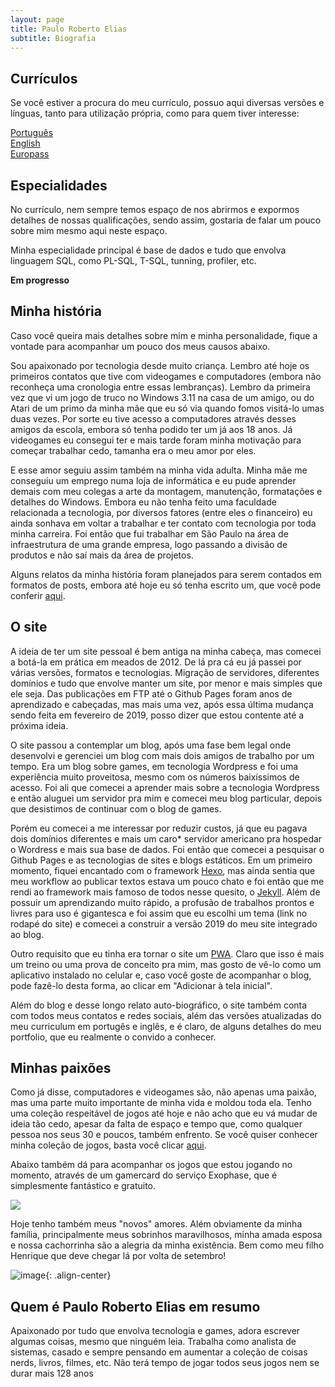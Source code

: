 ```yaml
---
layout: page
title: Paulo Roberto Elias
subtitle: Biografia
---
```


## Currículos

Se você estiver a procura do meu currículo, possuo aqui diversas versões e línguas, tanto para utilização própria, como para quem tiver interesse:

[Português](https://1drv.ms/w/s!Alnyo-7sjku2gZRNl0AePWRkDH2UTQ)  
[English](https://1drv.ms/w/s!Alnyo-7sjku2gZRMYKdVy87EmM7xSg)  
[Europass](https://1drv.ms/b/s!Alnyo-7sjku2gZRO1qY-Qd4t1YTE-g)  

## Especialidades

No currículo, nem sempre temos espaço de nos abrirmos e expormos detalhes de nossas qualificações, sendo assim, gostaria de falar um pouco sobre mim mesmo aqui neste espaço.

Minha especialidade principal é base de dados e tudo que envolva linguagem SQL, como PL-SQL, T-SQL, tunning, profiler, etc.

**Em progresso**

## Minha história

Caso você queira mais detalhes sobre mim e minha personalidade, fique a vontade para acompanhar um pouco dos meus causos abaixo.

Sou apaixonado por tecnologia desde muito criança. Lembro até hoje os primeiros contatos que tive com videogames e computadores (embora não reconheça uma cronologia entre essas lembranças). Lembro da primeira vez que vi um jogo de truco no Windows 3.11 na casa de um amigo, ou do Atari de um primo da minha mãe que eu só via quando fomos visitá-lo umas duas vezes. Por sorte eu tive acesso a computadores através desses amigos da escola, embora só tenha podido ter um já aos 18 anos. Já videogames eu consegui ter e mais tarde foram minha motivação para começar trabalhar cedo, tamanha era o meu amor por eles.

E esse amor seguiu assim também na minha vida adulta. Minha mãe me conseguiu um emprego numa loja de informática e eu pude aprender demais com meu colegas a arte da montagem, manutenção, formatações e detalhes do Windows. Embora eu não tenha feito uma faculdade relacionada a tecnologia, por diversos fatores (entre eles o financeiro) eu ainda sonhava em voltar a trabalhar e ter contato com tecnologia por toda minha carreira. Foi então que fui trabalhar em São Paulo na área de infraestrutura de uma grande empresa, logo passando a divisão de produtos e não saí mais da área de projetos.

Alguns relatos da minha história foram planejados para serem contados em formatos de posts, embora até hoje eu só tenha escrito um, que você pode conferir [aqui](https://prelias.github.io/paulorobertoelias.com.br/2017-08-31-experiencia-na-minha-carreira-e-curriculo/). 

## O site

A ideia de ter um site pessoal é bem antiga na minha cabeça, mas comecei a botá-la em prática em meados de 2012. De lá pra cá eu já passei por várias versões, formatos e tecnologias. Migração de servidores, diferentes domínios e tudo que envolve manter um site, por menor e mais simples que ele seja. Das publicações em FTP até o Github Pages foram anos de aprendizado e cabeçadas, mas mais uma vez, após essa última mudança sendo feita em fevereiro de 2019, posso dizer que estou contente até a próxima ideia.

O site passou a contemplar um blog, após uma fase bem legal onde desenvolvi e gerenciei um blog com mais dois amigos de trabalho por um tempo. Era um blog sobre games, em tecnologia Wordpress e foi uma experiência muito proveitosa, mesmo com os números baixíssimos de acesso. Foi ali que comecei a aprender mais sobre a tecnologia Wordpress e então aluguei um servidor pra mim e comecei meu blog particular, depois que desistimos de continuar com o blog de games.

Porém eu comecei a me interessar por reduzir custos, já que eu pagava dois domínios diferentes e mais um caro* servidor americano pra hospedar o Wordress e mais sua base de dados. Foi então que comecei a pesquisar o Github Pages e as tecnologias de sites e blogs estáticos. Em um primeiro momento, fiquei encantado com o framework [Hexo](https://hexo.io/pt-br/), mas ainda sentia que meu workflow ao publicar textos estava um pouco chato e foi então que me rendi ao framework mais famoso de todos nesse quesito, o [Jekyll](https://jekyllrb.com/). Além de possuir um aprendizando muito rápido, a profusão de trabalhos prontos e livres para uso é gigantesca e foi assim que eu escolhi um tema (link no rodapé do site) e comecei a construir a versão 2019 do meu site integrado ao blog.

Outro requisito que eu tinha era tornar o site um [PWA](https://pt.wikipedia.org/wiki/Progressive_Web_App). Claro que isso é mais um treino ou uma prova de conceito pra mim, mas gosto de vê-lo como um aplicativo instalado no celular e, caso você goste de acompanhar o blog, pode fazê-lo desta forma, ao clicar em "Adicionar à tela inicial".

Além do blog e desse longo relato auto-biográfico, o site também conta com todos meus contatos e redes sociais, além das versões atualizadas do meu curriculum em portugês e inglês, e é claro, de alguns detalhes do meu portfolio, que eu realmente o convido a conhecer.

## Minhas paixões

Como já disse, computadores e videogames são, não apenas uma paixão, mas uma parte muito importante de minha vida e moldou toda ela. Tenho uma coleção respeitável de jogos até hoje e não acho que eu vá mudar de ideia tão cedo, apesar da falta de espaço e tempo que, como qualquer pessoa nos seus 30 e poucos, também enfrento. Se você quiser conhecer minha coleção de jogos, basta você clicar [aqui](https://prelias.github.io/mycollections-cli/). 

Abaixo também dá para acompanhar os jogos que estou jogando no momento, através de um gamercard do serviço Exophase, que é simplesmente fantástico e gratuito.

<a href="https://www.exophase.com/xbox/user/Pepeu/"><img src="https://card.exophase.com/1/2343674.png" class="align-center"></a>

Hoje tenho também meus "novos" amores. Além obviamente da minha família, principalmente meus sobrinhos maravilhosos, minha amada esposa e nossa cachorrinha são a alegria da minha existência. Bem como meu filho Henrique que deve chegar lá por volta de setembro!

![image](../img/thais_malu.jpg){: .align-center}


## Quem é Paulo Roberto Elias em resumo

Apaixonado por tudo que envolva tecnologia e games, adora escrever algumas coisas, mesmo que ninguém leia. Trabalha como analista de sistemas, casado e sempre pensando em aumentar a coleção de coisas nerds, livros, filmes, etc. Não terá tempo de jogar todos seus jogos nem se durar mais 128 anos
